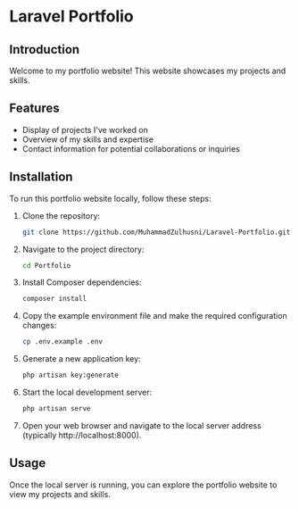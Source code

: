 # Laravel Portfolio

## Introduction

Welcome to my portfolio website! This website showcases my projects and skills. 

## Features

- Display of projects I've worked on
- Overview of my skills and expertise
- Contact information for potential collaborations or inquiries

## Installation

To run this portfolio website locally, follow these steps:

1. Clone the repository:

    ```bash
    git clone https://github.com/MuhammadZulhusni/Laravel-Portfolio.git
    ```

2. Navigate to the project directory:

    ```bash
    cd Portfolio
    ```

3. Install Composer dependencies:

    ```bash
    composer install
    ```

4. Copy the example environment file and make the required configuration changes:

    ```bash
    cp .env.example .env
    ```

5. Generate a new application key:

    ```bash
    php artisan key:generate
    ```

6. Start the local development server:

    ```bash
    php artisan serve
    ```

7. Open your web browser and navigate to the local server address (typically http://localhost:8000).

## Usage

Once the local server is running, you can explore the portfolio website to view my projects and skills.




